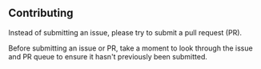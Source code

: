 ## Contributing

Instead of submitting an issue, please try to submit a pull request (PR).

Before submitting an issue or PR, take a moment to look through the issue and PR queue to ensure it hasn't previously been submitted.
